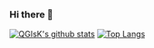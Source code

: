 ### Hi there 👋

[![QGIsK's github stats](https://github-readme-stats.vercel.app/api?username=QGIsK&count_private=true&show_icons=true&theme=cobalt&hide=stars)](https://github.com/anuraghazra/github-readme-stats)
[![Top Langs](https://github-readme-stats.vercel.app/api/top-langs/?username=QGIsK&layout=compact)](https://github.com/anuraghazra/github-readme-stats)



<!--
**QGIsK/QGIsK** is a ✨ _special_ ✨ repository because its `README.md` (this file) appears on your GitHub profile.

Here are some ideas to get you started:

- 🔭 I’m currently working on ...
- 🌱 I’m currently learning ...
- 👯 I’m looking to collaborate on ...
- 🤔 I’m looking for help with ...
- 💬 Ask me about ...
- 📫 How to reach me: ...
- 😄 Pronouns: ...
- ⚡ Fun fact: ...
-->


